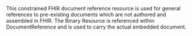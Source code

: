 This constrained FHIR document reference resource is used for general references to pre-existing documents which are not authored and assembled in FHIR. The Binary Resource is referenced within DocumentReference and is used to carry the actual embedded document.